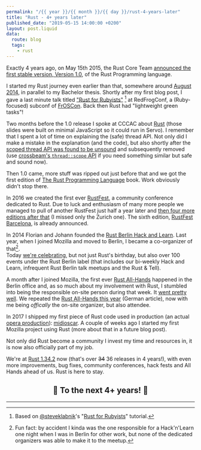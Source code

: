 ```yaml
---
permalink: "/{{ year }}/{{ month }}/{{ day }}/rust-4-years-later"
title: "Rust - 4+ years later"
published_date: "2019-05-15 14:00:00 +0200"
layout: post.liquid
data:
  route: blog
  tags:
    - rust
---
```


Exactly 4 years ago, on May 15th 2015, the Rust Core Team [announced the first stable version, Version 1.0](https://blog.rust-lang.org/2015/05/15/Rust-1.0.html), of the Rust Programming language.

I started my Rust journey even earlier than that, somewhere around [August 2014](/2014/08/12/first-experience-with-rust/), in parallel to my Bachelor thesis.
Shortly after my first blog post, I gave a last minute talk titled ["Rust for Rubyists"](/talks/2014/froscon/rust-for-rubyists/#/) [^1] at RedFrogConf, a (Ruby-focused) subconf of [FrOSCon](https://www.froscon.de/en/).
Back then Rust had "lightweight green tasks"!

Two months before the 1.0 release I spoke at CCCAC about [Rust](/talks/2015/cccac/rust-intro/#0) (those slides were built on minimal JavaScript so it could run in Servo).
I remember that I spent a lot of time on explaining the (safe) thread API.
Not only did I make a mistake in the explanation (and the code), but also shortly after the [scoped thread API was found to be unsound](https://github.com/rust-lang/rust/issues/24292) and subsequently removed
(use [crossbeam's `thread::scope` API](https://docs.rs/crossbeam/0.7.1/crossbeam/thread/fn.scope.html) if you need something similar but safe and sound now).

Then 1.0 came, more stuff was ripped out just before that and we got the first edition of [The Rust Programming Language](https://doc.rust-lang.org/book/first-edition/index.html) book.
Work obviously didn't stop there.

In 2016 we created the first ever [RustFest](https://2016.rustfest.eu/), a community conference dedicated to Rust.
Due to luck and enthusiasm of many more people we managed to pull of another RustFest just half a year later and [then four more editions after that](https://blog.rustfest.eu/past_events/) (I missed only the Zurich one).
The sixth edition, [RustFest Barcelona](https://barcelona.rustfest.eu/), is already announced.

In 2014 Florian and Johann founded the [Rust Berlin Hack and Learn](https://berline.rs/2014/11/04/hacking.html).
Last year, when I joined Mozilla and moved to Berlin, I became a co-organizer of that[^2].  
Today [we're celebrating](https://berline.rs/2019/05/15/rust-hack-and-learn.html), but not just Rust's birthday, but also over 100 events under the Rust Berlin label (that includes our bi-weekly Hack and Learn, infrequent Rust Berlin talk meetups and the Rust & Tell).

A month after I joined Mozilla, the first ever [Rust All-Hands](https://internals.rust-lang.org/t/rust-2018-all-hands/7141) happened in the Berlin office and,
as so much about my involvement with Rust,
I stumbled into being the responsible on-site person during that week. It [went pretty well](https://blog.rust-lang.org/2018/04/06/all-hands.html).
We repeated the [Rust All-Hands this year](https://blog.mozilla.org/berlin/rust-all-hands-2019/) (German article), now with me being _offically_ the on-site organizer, but also attendee.

In 2017 I shipped my first piece of Rust code used in production (an actual [opera production](https://www.theaterdo.de/detail/event/einstein-on-the-beach/)): [midioscar](https://github.com/rrbone/midioscar).
A couple of weeks ago I started my first Mozilla project using Rust (more about that in a future blog post).

Not only did Rust become a community I invest my time and resources in, it is now also officially part of my job.

We're at [Rust 1.34.2](https://www.whatrustisit.com/) now (that's over <strike>34</strike> 36 releases in 4 years!), with even more improvements, bug fixes, community conferences, hack fests and All Hands ahead of us.
Rust is here to stay.

<center>

## 🎉 To the next 4+ years! 🎉

</center>

---
[^1]: Based on [@steveklabnik](https://twitter.com/steveklabnik)'s "[Rust for Rubyists](http://www.rustforrubyists.com/)" tutorial.

[^2]: Fun fact: by accident I kinda was the one responsible for a Hack'n'Learn one night when I was in Berlin for other work, but none of the dedicated organizers was able to make it to the meetup.
